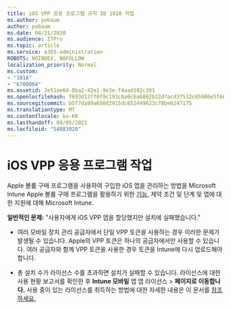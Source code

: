 ```yaml
---
title: iOS VPP 응용 프로그램 규칙 ID 1018 작업
ms.author: pebaum
author: pebaum
ms.date: 04/21/2020
ms.audience: ITPro
ms.topic: article
ms.service: o365-administration
ROBOTS: NOINDEX, NOFOLLOW
localization_priority: Normal
ms.custom:
- "1018"
- "6700004"
ms.assetid: 2e51ae64-8ba2-42e1-9e3e-f4aad102c391
ms.openlocfilehash: f693d12ff0f9c193cba0c6a6802b22d7acd37532c65986e5f6613e18c021f06b
ms.sourcegitcommit: b5f7da89a650d2915dc652449623c78be6247175
ms.translationtype: MT
ms.contentlocale: ko-KR
ms.lasthandoff: 08/05/2021
ms.locfileid: "54083020"
---
```

# <a name="working-with-ios-vpp-applications"></a>iOS VPP 응용 프로그램 작업

Apple 볼륨 구매 프로그램을 사용하여 구입한 iOS 앱을 관리하는 방법을 Microsoft Intune Apple 볼륨 구매 프로그램을 활용하기 위한 [기능,](https://docs.microsoft.com/intune/vpp-apps-ios) 제약 조건 및 단계 및 앱에 대한 지원에 대해 Microsoft Intune.
  
 **일반적인 문제:** "사용자에게 iOS VPP 앱을 할당했지만 설치에 실패했습니다."
  
- 여러 모바일 장치 관리 공급자에서 단일 VPP 토큰을 사용하는 경우 이러한 문제가 발생될 수 있습니다. Apple의 VPP 토큰은 하나의 공급자에서만 사용할 수 있습니다. 여러 공급자와 함께 VPP 토큰을 사용한 경우 토큰을 Intune에 다시 업로드해야 합니다.

- 총 설치 수가 라이선스 수를 초과하면 설치가 실패할 수 있습니다. 라이선스에 대한 사용 현황 보고서를 확인한 후 **Intune 모바일** 앱 앱 라이선스 \> **페이지로 이동합니다.** 사용 중이 있는 라이선스를 취득하는 방법에 대한 자세한 내용은 이 문서를 [참조하세요.](https://docs.microsoft.com/intune/vpp-apps-ios#revoking-app-licenses-and-deleting-tokens)
